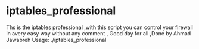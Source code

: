 # iptables_professional
Ths is the iptables professional 
,with this script you can control your firewall in avery easy way without any comment , Good day for all ,Done by 
Ahmad Jawabreh                                    Usage: ./iptables_professional
